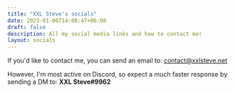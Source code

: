 ```yaml
---
title: "XXL Steve's socials"
date: 2023-01-06T14:08:47+06:00
draft: false
description: All my social media links and how to contact me!
layout: socials
---
```


If you'd like to contact me, you can send an email to: contact@xxlsteve.net

However, I'm most active on Discord, so expect a much faster response by sending a DM to: **XXL Steve#9962**